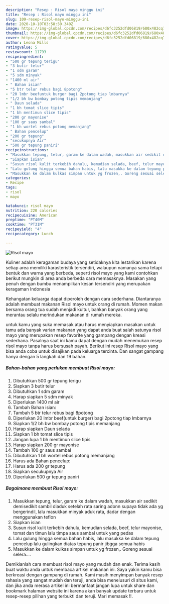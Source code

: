 ```yaml
---
description: "Resep : Risol mayo minggu ini"
title: "Resep : Risol mayo minggu ini"
slug: 109-resep-risol-mayo-minggu-ini
date: 2020-10-10T03:58:50.340Z
image: https://img-global.cpcdn.com/recipes/d6fc3252dfd06819/680x482cq70/risol-mayo-foto-resep-utama.jpg
thumbnail: https://img-global.cpcdn.com/recipes/d6fc3252dfd06819/680x482cq70/risol-mayo-foto-resep-utama.jpg
cover: https://img-global.cpcdn.com/recipes/d6fc3252dfd06819/680x482cq70/risol-mayo-foto-resep-utama.jpg
author: Leona Mills
ratingvalue: 5
reviewcount: 11793
recipeingredient:
- "500 gr tepung terigu"
- "3 butir telur"
- "1 sdm garam"
- "5 sdm minyak"
- "1400 ml air"
- " Bahan isian"
- "5 btr telur rebus bagi 8potong"
- "20 lmbr beefuntuk burger bagi 2potong tiap lmbarnya"
- "1/2 bh bw bombay potong tipis memanjang"
- " Daun selada"
- "1 bh tomat slice tipis"
- "1 bh mentimun slice tipis"
- "200 gr mayonise"
- "100 gr saus sambal"
- "1 bh wortel rebus potong memanjang"
- " Bahan pencelup"
- "200 gr tepung"
- "secukupnya Air"
- "500 gr tepung paniri"
recipeinstructions:
- "Masukkan tepung, telur, garam ke dalam wadah, masukkan air sedikit demisedikit sambil diaduk setelah rata saring adonn supaya tidak ada yg bergerindil, lalu masukkan minyak aduk rata, dadar dengan menggunakan teflon"
- "Siapkan isian"
- "Susun risol kulit terkebih dahulu, kemudian selada, beef, telur mayonise, tomat dan timun lalu timpa saus sambal untuk yang pedas"
- "Lalu gulung hingga semua bahan habis, lalu masukka ke dalam tepung pencelup lalu gulingkan diatas tepung panir jibgga semua habis"
- "Masukkan ke dalam kulkas simpan untuk yg frozen,. Goreng sesuai selera...."
categories:
- Recipe
tags:
- risol
- mayo

katakunci: risol mayo 
nutrition: 220 calories
recipecuisine: American
preptime: "PT40M"
cooktime: "PT31M"
recipeyield: "4"
recipecategory: Lunch

---
```



![Risol mayo](https://img-global.cpcdn.com/recipes/d6fc3252dfd06819/680x482cq70/risol-mayo-foto-resep-utama.jpg)

Kuliner adalah keragaman budaya yang setidaknya kita lestarikan karena setiap area memiliki karasteristik tersendiri, walaupun namanya sama tetapi bentuk dan warna yang berbeda, seperti risol mayo yang kami contohkan berikut mungkin di area anda berbeda cara memasaknya. Masakan yang penuh dengan bumbu menampilkan kesan tersendiri yang merupakan keragaman Indonesia



Kehangatan keluarga dapat diperoleh dengan cara sederhana. Diantaranya adalah membuat makanan Risol mayo untuk orang di rumah. Momen makan bersama orang tua sudah menjadi kultur, bahkan banyak orang yang merantau selalu merindukan makanan di rumah mereka.

untuk kamu yang suka memasak atau harus menyiapkan masakan untuk tamu ada banyak varian makanan yang dapat anda buat salah satunya risol mayo yang merupakan resep favorite yang gampang dengan kreasi sederhana. Pasalnya saat ini kamu dapat dengan mudah menemukan resep risol mayo tanpa harus bersusah payah.
Berikut ini resep Risol mayo yang bisa anda coba untuk disajikan pada keluarga tercinta. Dan sangat gampang hanya dengan 5 langkah dan 19 bahan.


<!--inarticleads1-->

##### Bahan-bahan yang perlukan membuat Risol mayo:

1. Dibutuhkan 500 gr tepung terigu
1. Siapkan 3 butir telur
1. Dibutuhkan 1 sdm garam
1. Harap siapkan 5 sdm minyak
1. Diperlukan 1400 ml air
1. Tambah  Bahan isian:
1. Tambah 5 btr telur rebus bagi 8potong
1. Diperlukan 20 lmbr beef(untuk burger) bagi 2potong tiap lmbarnya
1. Siapkan 1/2 bh bw bombay potong tipis memanjang
1. Harap siapkan  Daun selada
1. Siapkan 1 bh tomat slice tipis
1. Jangan lupa 1 bh mentimun slice tipis
1. Harap siapkan 200 gr mayonise
1. Tambah 100 gr saus sambal
1. Dibutuhkan 1 bh wortel rebus potong memanjang
1. Harus ada  Bahan pencelup:
1. Harus ada 200 gr tepung
1. Siapkan secukupnya Air
1. Diperlukan 500 gr tepung paniri




<!--inarticleads2-->

##### Bagaimana membuat  Risol mayo:

1. Masukkan tepung, telur, garam ke dalam wadah, masukkan air sedikit demisedikit sambil diaduk setelah rata saring adonn supaya tidak ada yg bergerindil, lalu masukkan minyak aduk rata, dadar dengan menggunakan teflon
1. Siapkan isian
1. Susun risol kulit terkebih dahulu, kemudian selada, beef, telur mayonise, tomat dan timun lalu timpa saus sambal untuk yang pedas
1. Lalu gulung hingga semua bahan habis, lalu masukka ke dalam tepung pencelup lalu gulingkan diatas tepung panir jibgga semua habis
1. Masukkan ke dalam kulkas simpan untuk yg frozen,. Goreng sesuai selera....




Demikianlah cara membuat risol mayo yang mudah dan enak. Terima kasih buat waktu anda untuk membaca artikel makanan ini. Saya yakin kamu bisa berkreasi dengan gampang di rumah. Kami masih menyimpan banyak resep rahasia yang sangat mudah dan teruji, anda bisa menelusuri di situs kami, dan jika anda merasa artikel ini bermanfaat jangan lupa untuk share dan bookmark halaman website ini karena akan banyak update terbaru untuk resep-resep pilihan yang terbukti dan teruji. Mari memasak !!. 
